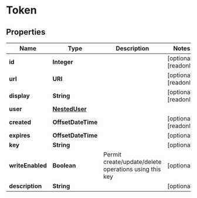 

# Token


## Properties

| Name | Type | Description | Notes |
|------------ | ------------- | ------------- | -------------|
|**id** | **Integer** |  |  [optional] [readonly] |
|**url** | **URI** |  |  [optional] [readonly] |
|**display** | **String** |  |  [optional] [readonly] |
|**user** | [**NestedUser**](NestedUser.md) |  |  |
|**created** | **OffsetDateTime** |  |  [optional] [readonly] |
|**expires** | **OffsetDateTime** |  |  [optional] |
|**key** | **String** |  |  [optional] |
|**writeEnabled** | **Boolean** | Permit create/update/delete operations using this key |  [optional] |
|**description** | **String** |  |  [optional] |



